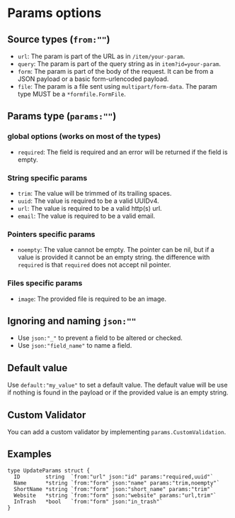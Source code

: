 # Params options

## Source types (`from:""`)

* `url`: The param is part of the URL as in `/item/your-param`.
* `query`: The param is part of the query string as in `item?id=your-param`.
* `form`: The param is part of the body of the request. It can be from a JSON payload or a basic form-urlencoded payload.
* `file`: The param is a file sent using `multipart/form-data`. The param type MUST be a `*formfile.FormFile`.

## Params type (`params:""`)

### global options (works on most of the types)

* `required`: The field is required and an error will be returned if the field is empty.

### String specific params

* `trim`: The value will be trimmed of its trailing spaces.
* `uuid`: The value is required to be a valid UUIDv4.
* `url`: The value is required to be a valid http(s) url.
* `email`: The value is required to be a valid email.

### Pointers specific params

* `noempty`: The value cannot be empty. The pointer can be nil, but if a value is provided it cannot be an empty string. the difference with `required` is that `required` does not accept nil pointer.

### Files specific params

* `image`: The provided file is required to be an image.

## Ignoring and naming `json:""`

* Use `json:"_"` to prevent a field to be altered or checked.
* Use `json:"field_name"` to name a field.

## Default value

Use `default:"my_value"` to set a default value. The default value will be use if nothing is found in the payload or if the provided value is an empty string.

## Custom Validator

You can add a custom validator by implementing `params.CustomValidation`.

## Examples

```golang
type UpdateParams struct {
  ID        string  `from:"url" json:"id" params:"required,uuid"`
  Name      *string `from:"form" json:"name" params:"trim,noempty"`
  ShortName *string `from:"form" json:"short_name" params:"trim"`
  Website   *string `from:"form" json:"website" params:"url,trim"`
  InTrash   *bool   `from:"form" json:"in_trash"`
}
```